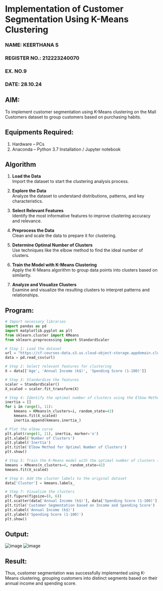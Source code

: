 # Implementation of Customer Segmentation Using K-Means Clustering
<H3>NAME: KEERTHANA S</H3>
<H3>REGISTER NO.: 212223240070</H3>
<H3>EX. NO.9</H3>
<H3>DATE: 28.10.24</H3>

## AIM:
To implement customer segmentation using K-Means clustering on the Mall Customers dataset to group customers based on purchasing habits.

## Equipments Required:
1. Hardware – PCs
2. Anaconda – Python 3.7 Installation / Jupyter notebook

## Algorithm
1. **Load the Data**  
   Import the dataset to start the clustering analysis process.

2. **Explore the Data**  
   Analyze the dataset to understand distributions, patterns, and key characteristics.

3. **Select Relevant Features**  
   Identify the most informative features to improve clustering accuracy and relevance.

4. **Preprocess the Data**  
   Clean and scale the data to prepare it for clustering.

5. **Determine Optimal Number of Clusters**  
   Use techniques like the elbow method to find the ideal number of clusters.

6. **Train the Model with K-Means Clustering**  
   Apply the K-Means algorithm to group data points into clusters based on similarity.

7. **Analyze and Visualize Clusters**  
   Examine and visualize the resulting clusters to interpret patterns and relationships.
   
## Program:
```py
# Import necessary libraries
import pandas as pd
import matplotlib.pyplot as plt
from sklearn.cluster import KMeans
from sklearn.preprocessing import StandardScaler

# Step 1: Load the dataset
url = "https://cf-courses-data.s3.us.cloud-object-storage.appdomain.cloud/IBM-ML0187EN-SkillsNetwork/labs/module%203/data/CustomerData.csv"
data = pd.read_csv(url)

# Step 2: Select relevant features for clustering
X = data[['Age', 'Annual Income (k$)', 'Spending Score (1-100)']]

# Step 3: Standardize the features
scaler = StandardScaler()
X_scaled = scaler.fit_transform(X)

# Step 4: Identify the optimal number of clusters using the Elbow Method
inertia = []
for i in range(1, 11):
    kmeans = KMeans(n_clusters=i, random_state=42)
    kmeans.fit(X_scaled)
    inertia.append(kmeans.inertia_)

# Plot the elbow curve
plt.plot(range(1, 11), inertia, marker='o')
plt.xlabel('Number of Clusters')
plt.ylabel('Inertia')
plt.title('Elbow Method for Optimal Number of Clusters')
plt.show()

# Step 5: Train the K-Means model with the optimal number of clusters (e.g., 4)
kmeans = KMeans(n_clusters=4, random_state=42)
kmeans.fit(X_scaled)

# Step 6: Add the cluster labels to the original dataset
data['Cluster'] = kmeans.labels_

# Step 7: Visualize the clusters
plt.figure(figsize=(8, 6))
plt.scatter(data['Annual Income (k$)'], data['Spending Score (1-100)'], c=data['Cluster'], cmap='viridis', s=100)
plt.title('Customer Segmentation based on Income and Spending Score')
plt.xlabel('Annual Income (k$)')
plt.ylabel('Spending Score (1-100)')
plt.show()

```

## Output:
![image](https://github.com/user-attachments/assets/e8759283-0114-4bd0-91ec-9c5057162c72)
![image](https://github.com/user-attachments/assets/69009c78-2992-4e54-b861-9bf60764a124)


## Result:
Thus, customer segmentation was successfully implemented using K-Means clustering, grouping customers into distinct segments based on their annual income and spending score. 
